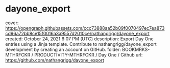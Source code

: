 # dayone_export

cover: https://opengraph.githubassets.com/ccc73888aa52b09f0070497ec7ea873cd96a72bb8ce15f0016a3a9557d2010ce/nathangrigg/dayone_export
created: October 24, 2021 6:07 PM (UTC)
description: Export Day One entries using a Jinja template. Contribute to nathangrigg/dayone_export development by creating an account on GitHub.
folder: BOOKMRKS-MTHRFCKR / PRODUCTIVITY-MTHRFCKR / Day One / Github
url: https://github.com/nathangrigg/dayone_export